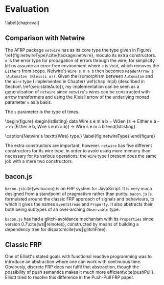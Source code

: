 Evaluation
==========

\label{chap:eval}

Comparison with Netwire
-----------------------

The AFRP package `netwire` has as its core type the type given in
Figure\ \ref{fig:netwireType}\cite{hackage:netwire}, modulo its
extra constructors. `e` is the error type for propagation of errors
through the wire; for simplicity let us assume an error-free
environment where `e` is `Void`, which removes the `Either`s from
scope. Netwire's `Wire s m a b` then becomes `ReaderArrow s (Automaton
(Kleisli m))`. Given the isomorphism between `Automaton` and the
`Wire` type I implemented in Chapter\ \ref{chap:impl} (described
in Section\ \ref{sec:stateAuto}), my implementation can be seen as
a generalisation of `netwire` since `netwire`'s wires can be
constructed with arrow transformers and using the Kleisli arrow of
the underlying monad parameter `m` as a basis.

The `s` parameter is the type of times.

\begin{figure}
\begin{lstlisting}
data Wire s e m a b = WGen (s -> Either e a -> m (Either e b, Wire s e m a b))
-> Wire s e m a b
\end{lstlisting}

\caption{Netwire's \texttt{Wire} type.}
\label{fig:netwireType}
\end{figure}

The extra constructors are important, however. `netwire` has five
different constructors for its wire type, in order to avoid using more
memory than necessary for its various operations: the `Wire` type I
present does the same job with a mere two constructors.

[^others]: It also has a collection of other constructors which are simplified
variants for optimisation purposes, but they can all be reduced to that form via
the `stepWire` function.

bacon.js
--------

`bacon.js`\cite{ws:bacon} is an FRP system for JavaScript. It is
very much designed from a standpoint of pragmatism rather than
purity. `bacon.js` is formulated around the classic FRP approach
of signals and behaviours, to which it gives the names `EventStream`
and `Property`. It also abstracts their both being subtypes of an
over-arching `Observable` type.

`bacon.js` has had a glitch-avoidance mechanism with its `Properties` since
version 0.7\cite{ws:bacon:relnotes}, constructed by means of building a
dependency tree for dispatch\cite{ws:bacon:glitchFree}.

Classic FRP
-----------

One of Elliott's stated goals with functional reactive programming was to
introduce an abstraction where one can work with continuous time. Obviously,
discrete FRP does not fulfil that abstraction, though the possibility of push
semantics makes it much more efficient\cite{pushPull}. Elliott tried to resolve
this difference in the Push-Pull FRP paper.

